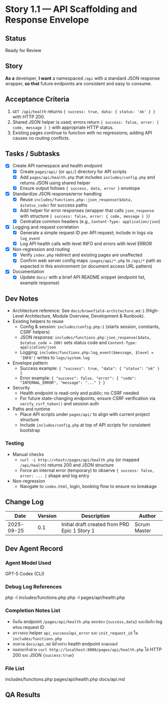 # Story 1.1 — API Scaffolding and Response Envelope

## Status
Ready for Review

## Story
**As a** developer,
**I want** a namespaced `/api` with a standard JSON response wrapper,
**so that** future endpoints are consistent and easy to consume.

## Acceptance Criteria
1. `GET /api/health` returns `{ success: true, data: { status: 'ok' } }` with HTTP 200.
2. Shared JSON helper is used; errors return `{ success: false, error: { code, message } }` with appropriate HTTP status.
3. Existing pages continue to function with no regressions; adding API causes no routing conflicts.

## Tasks / Subtasks
- [x] Create API namespace and health endpoint
  - [x] Create `pages/api/` (or `api/`) directory for API scripts
  - [x] Add `pages/api/health.php` that includes `includes/config.php` and returns JSON using shared helper
  - [x] Ensure output follows `{ success, data, error }` envelope
- [x] Standardize JSON response/error handling
  - [x] Reuse `includes/functions.php::json_response($data, $status_code)` for success paths
  - [x] Add helper for error responses (wrapper that calls `json_response` with structure `{ success: false, error: { code, message } }`)
  - [x] Centralize common headers (e.g., `Content-Type: application/json`)
- [x] Logging and request correlation
  - [x] Generate a simple request ID per API request; include in logs via `log_event`
  - [x] Log API health calls with level INFO and errors with level ERROR
- [x] Non-regression and routing
  - [x] Verify `index.php` redirect and existing pages are unaffected
  - [x] Confirm web server config maps `/pages/api/*.php` to `/api/*` path as expected in this environment (or document access URL pattern)
- [x] Documentation
  - [x] Update `docs/` with a brief API README snippet (endpoint list, example response)

## Dev Notes
- Architecture reference: See `docs/brownfield-architecture.md:1` (High-Level Architecture, Module Overview, Development & Runbook).
- Existing helpers to reuse
  - Config & session: `includes/config.php:1` (starts session, constants, CSRF helpers)
  - JSON response: `includes/functions.php:json_response($data, $status_code = 200)` sets status code and `Content-Type: application/json`
  - Logging: `includes/functions.php:log_event($message, $level = 'INFO')` writes to `logs/system.log`
- Envelope pattern
  - Success example: `{ "success": true, "data": { "status": "ok" } }`
  - Error example: `{ "success": false, "error": { "code": "INTERNAL_ERROR", "message": "..." } }`
- Security
  - Health endpoint is read-only and public; no CSRF needed
  - For future state-changing endpoints, ensure CSRF verification via `verify_csrf_token()` and session auth
- Paths and runtime
  - Place API scripts under `pages/api/` to align with current project structure
  - Include `includes/config.php` at top of API scripts for consistent bootstrap

### Testing
- Manual checks
  - `curl -i http://<host>/pages/api/health.php` (or mapped `/api/health`) returns 200 and JSON structure
  - Force an internal error (temporary) to observe `{ success: false, error: ... }` shape and log entry
- Non-regression
  - Navigate to `index.html`, login, booking flow to ensure no breakage

## Change Log
| Date       | Version | Description                                   | Author        |
| ---------- | ------- | --------------------------------------------- | ------------- |
| 2025-09-25 | 0.1     | Initial draft created from PRD Epic 1 Story 1 | Scrum Master  |

## Dev Agent Record

### Agent Model Used
GPT-5 Codex (CLI)

### Debug Log References
php -l includes/functions.php
php -l pages/api/health.php

### Completion Notes List
- ยืนยัน endpoint `/pages/api/health.php` ตอบซอง `{success,data}` และบันทึก log พร้อม request ID
- ตรวจสอบ helper `api_success`/`api_error` และ `init_request_id` ใน `includes/functions.php`
- ทบทวน `docs/api.md` มีตัวอย่าง health endpoint ตามเกณฑ์
- ทดสอบจริงด้วย `curl http://localhost:8080/pages/api/health.php` ได้ HTTP 200 และ JSON `{success:true}`

### File List
includes/functions.php
pages/api/health.php
docs/api.md

## QA Results
